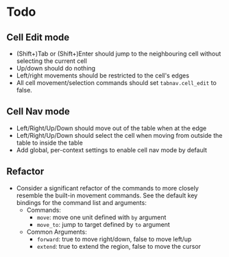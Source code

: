 # Todo

## Cell Edit mode

* (Shift+)Tab or (Shift+)Enter should jump to the neighbouring cell without selecting the current cell
* Up/down should do nothing
* Left/right movements should be restricted to the cell's edges
* All cell movement/selection commands should set `tabnav.cell_edit` to false.

## Cell Nav mode

* Left/Right/Up/Down should move out of the table when at the edge
* Left/Right/Up/Down should select the cell when moving from outside the table to inside the table 
* Add global, per-context settings to enable cell nav mode by default

## Refactor

* Consider a significant refactor of the commands to more closely resemble the built-in movement commands. See the default key bindings for the command list and arguments:
    - Commands:
        + `move`: move one unit defined with `by` argument
        + `move_to`: jump to target defined by `to` argument
    - Common Arguments:
        + `forward`: true to move right/down, false to move left/up
        + `extend`: true to extend the region, false to move the cursor
    
